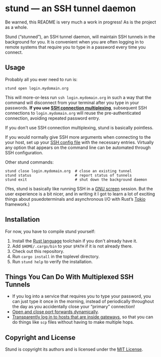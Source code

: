 # stund — an SSH tunnel daemon

Be warned, this README is very much a work in progress! As is the project as a
whole.

Stund (“stunned”), an SSH tunnel daemon, will maintain SSH tunnels in the
background for you. It is convenient when you are often logging in to remote
systems that require you to type in a password every time you connect.


## Usage

Probably all you ever need to run is:

```
stund open login.mydomain.org
```

This will more-or-less run `ssh login.mydomain.org` in such a way that the
command will disconnect from your terminal after you type in your passwords.
**If you use
[SSH connection multiplexing](https://en.wikibooks.org/wiki/OpenSSH/Cookbook/Multiplexing)**,
subsequent SSH connections to `login.mydomain.org` will reuse the
pre-authenticated connection, avoiding repeated password entry.

If you don't use SSH connection multiplexing, stund is basically pointless.

If you would normally give SSH more arguments when connecting to the your
host, set up your
[SSH config file](https://en.wikibooks.org/wiki/OpenSSH/Client_Configuration_Files)
with the necessary entries. Virtually any option that appears on the command
line can be automated through SSH configuration.

Other stund commands:

```
stund close login.mydomain.org  # close an existing tunnel
stund status                    # report status of tunnels
stund exit                      # shut down the background daemon
```

(Yes, stund is basically like running SSH in a
[GNU screen](https://www.gnu.org/software/screen/) session. But the user
experience is a bit nicer, and in writing it I got to learn a lot of exciting
things about psuedoterminals and asynchronous I/O with Rust’s
[Tokio](https://tokio.rs/) framework.)


## Installation

For now, you have to compile stund yourself:

1. Install the [Rust language](https://www.rust-lang.org/en-US/) toolchain if
   you don't already have it.
2. Add `$HOME/.cargo/bin` to your `$PATH` if it is not already there.
3. Check out this repository.
4. Run `cargo install` in the toplevel directory.
5. Run `stund help` to verify the installation.


## Things You Can Do With Multiplexed SSH Tunnels

- If you log into a service that requires you to type your password, you
  can just type it once in the morning, instead of periodically throughout
  the day as you accidentally close your “primary” connection!
- [Open and close port forwards dynamically](https://en.wikibooks.org/wiki/OpenSSH/Cookbook/Multiplexing#Port_Forwarding_After_the_Fact).
- [Transparently log in to hosts that are inside gateways](https://en.wikibooks.org/wiki/OpenSSH/Cookbook/Proxies_and_Jump_Hosts#Jump_Hosts_--_Passing_Through_a_Gateway_or_Two),
  so that you can do things like `scp` files without having to make multiple
  hops.


## Copyright and License

Stund is copyright its authors and is licensed under the
[MIT License](https://opensource.org/licenses/MIT).
